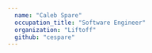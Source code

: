 ```yaml
---
  name: "Caleb Spare"
  occupation_title: "Software Engineer"
  organization: "Liftoff"
  github: "cespare"
---
```

